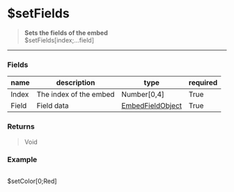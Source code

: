 # **$setFields**
> **Sets the fields of the embed** <br/>
> $setFields[index;...field]
- - -

### Fields
| name | description | type | required |
|------|-------------|------|----------|
| Index | The index of the embed | Number[0,4] | True |
| Field | Field data | [EmbedFieldObject](https://discord-api-types.dev/api/discord-api-types-v10/interface/APIEmbedField) | True |

### Returns
> Void

### Example
> ```php
$setColor[0;Red]
```